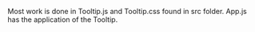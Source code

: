 
Most work is done in Tooltip.js and Tooltip.css found in src folder. App.js has the application of the Tooltip.
